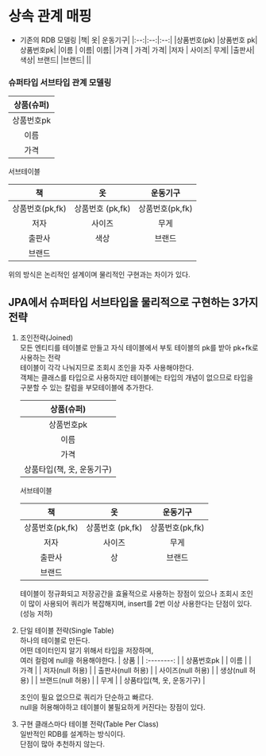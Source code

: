 # 상속 관계 매핑

- 기존의 RDB 모델링
  |책| 옷| 운동기구|
  |:--:|:--:|:--:|
  |상품번호(pk) |상품번호 pk| 상품번호pk|
  |이름 | 이름| 이름|
  |가격 | 가격| 가격|
  |저자 | 사이즈| 무게|
  |출판사| 색상| 브랜드|
  |브랜드| ||

### 슈퍼타입 서브타입 관계 모델링

| 상품(슈퍼) |
| :--------: |
| 상품번호pk |
|    이름    |
|    가격    |

서브테이블

|       책        |        옷        |    운동기구     |
| :-------------: | :--------------: | :-------------: |
| 상품번호(pk,fk) | 상품번호 (pk,fk) | 상품번호(pk,fk) |
|      저자       |      사이즈      |      무게       |
|     출판사      |       색상       |     브랜드      |
|     브랜드      |

위의 방식은 논리적인 설계이며 물리적인 구현과는 차이가 있다.

## JPA에서 슈퍼타입 서브타입을 물리적으로 구현하는 3가지 전략

1. 조인전략(Joined)  
   모든 엔티티를 테이블로 만들고 자식 테이블에서 부토 테이블의 pk를 받아 pk+fk로 사용하는 전략  
   테이블이 각각 나눠지므로 조회시 조인을 자주 사용해야한다.  
   객체는 클래스를 타입으로 사용하지만 테이블에는 타입의 개념이 없으므로 타입을 구분할 수 있는 칼럼을 부모테이블에 추가한다.

   |         상품(슈퍼)         |
   | :------------------------: |
   |         상품번호pk         |
   |            이름            |
   |            가격            |
   | 상품타입(책, 옷, 운동기구) |

   서브테이블

   |       책        |        옷        |    운동기구     |
   | :-------------: | :--------------: | :-------------: |
   | 상품번호(pk,fk) | 상품번호 (pk,fk) | 상품번호(pk,fk) |
   |      저자       |      사이즈      |      무게       |
   |     출판사      |       상       |     브랜드      |
   |     브랜드      |

   테이블이 정규화되고 저장공간을 효율적으로 사용하는 장점이 있으나 조회시 조인이 많이 사용되어 쿼리가 복잡해지며, insert를 2번 이상 사용한다는 단점이 있다.(성능 저하)

2. 단일 테이블 전략(Single Table)  
   하나의 테이블로 만든다.   
   어떤 데이터인지 알기 위해서 타입을 저장하며,   
   여러 컬럼에 null을 허용해야한다.
   | 상품 |
   | :--------: |
   | 상품번호pk |
   | 이름 |
   | 가격 |
   | 저자(null 허용) |
   | 출판사(null 허용) |
   | 사이즈(null 허용) |
   | 생상(null 허용) |
   | 브랜드(null 허용) |
   | 무게 |
   | 상품타입(책, 옷, 운동기구) |

   조인이 필요 없으므로 쿼리가 단순하고 빠르다.   
   null을 허용해야하고 테이블이 불필요하게 커진다는 장점이 있다. 

3. 구현 클래스마다 테이블 전략(Table Per Class)  
   일반적인 RDB를 설계하는 방식이다.  
   단점이 많아 추천하지 않는다.

